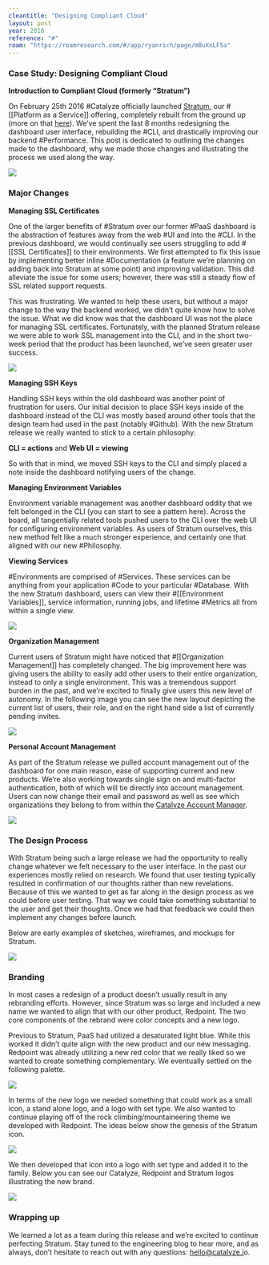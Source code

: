 ```yaml
---
cleantitle: "Designing Compliant Cloud"
layout: post
year: 2016
reference: "#"
roam: "https://roamresearch.com/#/app/ryanrich/page/mBuXxLF5a"
---
```


### Case Study: Designing Compliant Cloud

__Introduction to Compliant Cloud (formerly “Stratum”)__
    
On February 25th 2016 #Catalyze officially launched [Stratum](https://catalyze.io/stratum), our #[[Platform as a Service]] offering, completely rebuilt from the ground up (more on that [here](https://engineering.catalyze.io/stratum-2.0.0-launch.html)). We’ve spent the last 8 months redesigning the dashboard user interface, rebuilding the #CLI, and drastically improving our backend #Performance. This post is dedicated to outlining the changes made to the dashboard, why we made those changes and illustrating the process we used along the way.

![](https://cdn-images-1.medium.com/max/1600/1*ZwHUPfTy8960W2sxP9bU_Q.png)

### Major Changes

**Managing SSL Certificates**

One of the larger benefits of #Stratum over our former #PaaS dashboard is the abstraction of features away from the web #UI and into the #CLI. In the previous dashboard, we would continually see users struggling to add #[[SSL Certificates]] to their environments. We first attempted to fix this issue by implementing better inline #Documentation (a feature we’re planning on adding back into Stratum at some point) and improving validation. This did alleviate the issue for some users; however, there was still a steady flow of SSL related support requests.

This was frustrating. We wanted to help these users, but without a major change to the way the backend worked, we didn’t quite know how to solve the issue. What we did know was that the dashboard UI was not the place for managing SSL certificates. Fortunately, with the planned Stratum release we were able to work SSL management into the CLI, and in the short two-week period that the product has been launched, we’ve seen greater user success.

![](https://cdn-images-1.medium.com/max/1600/1*PvF4S3emx9uLIf76aorwgQ.png)

**Managing SSH Keys**

Handling SSH keys within the old dashboard was another point of frustration for users. Our initial decision to place SSH keys inside of the dashboard instead of the CLI was mostly based around other tools that the design team had used in the past (notably #Github). With the new Stratum release we really wanted to stick to a certain philosophy:

__CLI = actions__ and __Web UI = viewing__

So with that in mind, we moved SSH keys to the CLI and simply placed a note inside the dashboard notifying users of the change.

**Managing Environment Variables**

Environment variable management was another dashboard oddity that we felt belonged in the CLI (you can start to see a pattern here). Across the board, all tangentially related tools pushed users to the CLI over the web UI for configuring environment variables. As users of Stratum ourselves, this new method felt like a much stronger experience, and certainly one that aligned with our new #Philosophy.

**Viewing Services**

#Environments are comprised of #Services. These services can be anything from your application #Code to your particular #Database. With the new Stratum dashboard, users can view their #[[Environment Variables]], service information, running jobs, and lifetime #Metrics all from within a single view.

![](https://cdn-images-1.medium.com/max/1600/1*hZv8KnyThunHyYf9cnvLiA.png)

**Organization Management**

Current users of Stratum might have noticed that #[[Organization Management]] has completely changed. The big improvement here was giving users the ability to easily add other users to their entire organization, instead to only a single environment. This was a tremendous support burden in the past, and we’re excited to finally give users this new level of autonomy. In the following image you can see the new layout depicting the current list of users, their role, and on the right hand side a list of currently pending invites.

![](https://cdn-images-1.medium.com/max/1600/1*rD_970DKgpYjAHBKPptPzQ.png)

**Personal Account Management**

As part of the Stratum release we pulled account management out of the dashboard for one main reason, ease of supporting current and new products. We’re also working towards single sign on and multi-factor authentication, both of which will tie directly into account management. Users can now change their email and password as well as see which organizations they belong to from within the [Catalyze Account Manager](https://product.catalyze.io/account).

![](https://cdn-images-1.medium.com/max/1600/1*DLiLBCN2jZtrGtPCtBw-6g.png)

### The Design Process

With Stratum being such a large release we had the opportunity to really change whatever we felt necessary to the user interface. In the past our experiences mostly relied on research. We found that user testing typically resulted in confirmation of our thoughts rather than new revelations. Because of this we wanted to get as far along in the design process as we could before user testing. That way we could take something substantial to the user and get their thoughts. Once we had that feedback we could then implement any changes before launch.

Below are early examples of sketches, wireframes, and mockups for Stratum.

![](https://cdn-images-1.medium.com/max/1600/1*NTmMYJxKVsfEfxZ7PsnDWA.png)

### Branding

In most cases a redesign of a product doesn’t usually result in any rebranding efforts. However, since Stratum was so large and included a new name we wanted to align that with our other product, Redpoint. The two core components of the rebrand were color concepts and a new logo.

Previous to Stratum, PaaS had utilized a desaturated light blue. While this worked it didn’t quite align with the new product and our new messaging. Redpoint was already utilizing a new red color that we really liked so we wanted to create something complementary. We eventually settled on the following palette.

![](https://cdn-images-1.medium.com/max/1600/1*0PJSaffEhvXdVZ8_42b9vA.png)

In terms of the new logo we needed something that could work as a small icon, a stand alone logo, and a logo with set type. We also wanted to continue playing off of the rock climbing/mountaineering theme we developed with Redpoint. The ideas below show the genesis of the Stratum icon.

![](https://cdn-images-1.medium.com/max/1600/1*gSViZ4Vy9MVokawTHIvFpg.png)

We then developed that icon into a logo with set type and added it to the family. Below you can see our Catalyze, Redpoint and Stratum logos illustrating the new brand.

![](https://cdn-images-1.medium.com/max/1600/1*_B5Sn3h6fJnmGKyoAHdPQQ.png)

### Wrapping up

We learned a lot as a team during this release and we’re excited to continue perfecting Stratum. Stay tuned to the engineering blog to hear more, and as always, don’t hesitate to reach out with any questions: [hello@catalyze.i](mailto:hello@catalyze.io)o.
